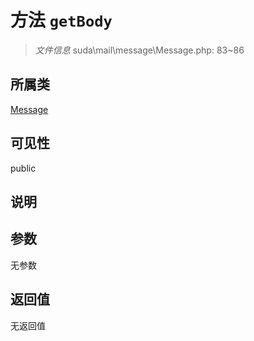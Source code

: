 # 方法 `getBody`

> *文件信息* suda\mail\message\Message.php: 83~86

## 所属类 

[Message](../Message.md)

## 可见性

 public 

## 说明



## 参数


无参数


## 返回值

无返回值
